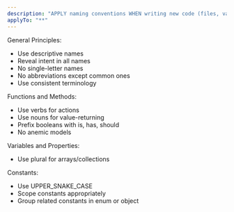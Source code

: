 ```yaml
---
description: "APPLY naming conventions WHEN writing new code (files, variables, functions...)"
applyTo: "**"
---
```


General Principles:
- Use descriptive names
- Reveal intent in all names
- No single-letter names
- No abbreviations except common ones
- Use consistent terminology

Functions and Methods:
- Use verbs for actions
- Use nouns for value-returning
- Prefix booleans with is, has, should
- No anemic models

Variables and Properties:
- Use plural for arrays/collections

Constants:
- Use UPPER_SNAKE_CASE
- Scope constants appropriately
- Group related constants in enum or object